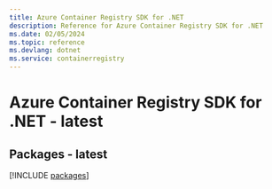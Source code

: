 ```yaml
---
title: Azure Container Registry SDK for .NET
description: Reference for Azure Container Registry SDK for .NET
ms.date: 02/05/2024
ms.topic: reference
ms.devlang: dotnet
ms.service: containerregistry
---
```

# Azure Container Registry SDK for .NET - latest
## Packages - latest
[!INCLUDE [packages](container-registry-index.md)]